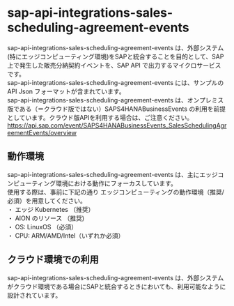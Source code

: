 # sap-api-integrations-sales-scheduling-agreement-events    
sap-api-integrations-sales-scheduling-agreement-events は、外部システム(特にエッジコンピューティング環境)をSAPと統合することを目的として、SAP上で発生した販売分納契約イベントを、SAP API で出力するマイクロサービスです。    
sap-api-integrations-sales-scheduling-agreement-events には、サンプルのAPI Json フォーマットが含まれています。    
sap-api-integrations-sales-scheduling-agreement-events は、オンプレミス版である（＝クラウド版ではない）SAPS4HANABusinessEvents の利用を前提としています。クラウド版APIを利用する場合は、ご注意ください。   
https://api.sap.com/event/SAPS4HANABusinessEvents_SalesSchedulingAgreementEvents/overview  

## 動作環境  
sap-api-integrations-sales-scheduling-agreement-events は、主にエッジコンピューティング環境における動作にフォーカスしています。  
使用する際は、事前に下記の通り エッジコンピューティングの動作環境（推奨/必須）を用意してください。  
・ エッジ Kubernetes （推奨）  
・ AION のリソース （推奨)  
・ OS: LinuxOS （必須）  
・ CPU: ARM/AMD/Intel（いずれか必須）  

## クラウド環境での利用  
sap-api-integrations-sales-scheduling-agreement-events は、外部システムがクラウド環境である場合にSAPと統合するときにおいても、利用可能なように設計されています。  